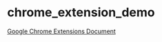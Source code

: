 # chrome_extension_demo

[Google Chrome Extensions Document](https://developer.chrome.com/extensions)